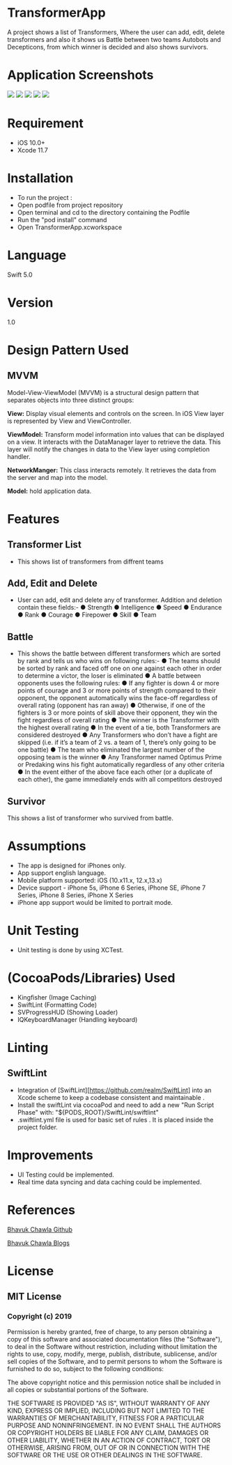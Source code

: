 # TransformerApp
A project shows a list of Transformers, Where the user can add, edit, delete transformers and also it shows us Battle between two teams Autobots and Decepticons, from which winner is decided and also shows survivors.

# Application Screenshots
![](Screenshots/first.png)
![](Screenshots/second.png)
![](Screenshots/third.png)
![](Screenshots/fourth.png)
![](Screenshots/fifth.png)

# Requirement
- iOS 10.0+
- Xcode 11.7

# Installation
- To run the project :
- Open podfile from project repository 
- Open terminal and cd to the directory containing the Podfile
- Run the "pod install" command
- Open TransformerApp.xcworkspace 

# Language 
Swift 5.0

# Version
1.0 

# Design Pattern Used
## MVVM
Model-View-ViewModel (MVVM) is a structural design pattern that separates objects into three distinct groups:

__View:__ Display visual elements and controls on the screen. In iOS View layer is represented by View and ViewController.

__ViewModel:__ Transform model information into values that can be displayed on a view. It interacts with the DataManager layer to retrieve the data. This layer will notify the changes in data to the View layer using completion handler.

__NetworkManger:__ This class interacts remotely. It retrieves the data from the server and map into the model.

__Model:__ hold application data. 

# Features
## Transformer List
- This shows list of transformers from diffrent teams

## Add, Edit and Delete
- User can add, edit and delete any of transformer. Addition and deletion contain these fields:-
● Strength
● Intelligence
● Speed
● Endurance
● Rank
● Courage
● Firepower
● Skill
● Team

## Battle
- This shows the battle between different transformers which are sorted by rank and tells us who wins on following rules:-
● The teams should be sorted by rank and faced off one on one against each other in order to determine a victor, the loser is eliminated
● A battle between opponents uses the following rules:
● If any fighter is down 4 or more points of courage and 3 or more points of strength
compared to their opponent, the opponent automatically wins the face-off regardless of
overall rating (opponent has ran away)
● Otherwise, if one of the fighters is 3 or more points of skill above their opponent, they win
the fight regardless of overall rating
● The winner is the Transformer with the highest overall rating
● In the event of a tie, both Transformers are considered destroyed
● Any Transformers who don’t have a fight are skipped (i.e. if it’s a team of 2 vs. a team of 1,
there’s only going to be one battle)
● The team who eliminated the largest number of the opposing team is the winner
● Any Transformer named Optimus Prime or Predaking wins his fight automatically regardless of any other criteria
● In the event either of the above face each other (or a duplicate of each other), the game immediately ends with all competitors destroyed

## Survivor
This shows a list of transformer who survived from battle.

# Assumptions        
-   The app is designed for iPhones only.        
-   App support english language.
-   Mobile platform supported: iOS (10.x11.x, 12.x,13.x)        
-   Device support - iPhone 5s, iPhone 6 Series, iPhone SE, iPhone 7 Series, iPhone 8 Series, iPhone X Series    
-   iPhone app support would be limited to portrait mode.

# Unit Testing
- Unit testing is done by using XCTest.

# (CocoaPods/Libraries) Used     
- Kingfisher (Image Caching)
- SwiftLint (Formatting Code)
- SVProgressHUD (Showing Loader)
- IQKeyboardManager (Handling keyboard)

# Linting
## SwiftLint
- Integration of   [SwiftLint][https://github.com/realm/SwiftLint] into an Xcode scheme to keep a codebase consistent and maintainable .
- Install the swiftLint via cocoaPod and need to add a new "Run Script Phase" with:
"${PODS_ROOT}/SwiftLint/swiftlint"
- .swiftlint.yml file is used for basic set of rules . It is placed inside the project folder.

# Improvements
-  UI Testing could be implemented.
-  Real time data syncing and data caching could be implemented.

# References
[Bhavuk Chawla Github](https://github.com/ChawlaBhavuk/DeliveryApp)

[Bhavuk Chawla Blogs](https://mobikul.com/create-expandable-table-view-swift/)


# License
## MIT License

### Copyright (c) 2019 

Permission is hereby granted, free of charge, to any person obtaining a copy
of this software and associated documentation files (the "Software"), to deal
in the Software without restriction, including without limitation the rights
to use, copy, modify, merge, publish, distribute, sublicense, and/or sell
copies of the Software, and to permit persons to whom the Software is
furnished to do so, subject to the following conditions:

The above copyright notice and this permission notice shall be included in all
copies or substantial portions of the Software.

THE SOFTWARE IS PROVIDED "AS IS", WITHOUT WARRANTY OF ANY KIND, EXPRESS OR
IMPLIED, INCLUDING BUT NOT LIMITED TO THE WARRANTIES OF MERCHANTABILITY,
FITNESS FOR A PARTICULAR PURPOSE AND NONINFRINGEMENT. IN NO EVENT SHALL THE
AUTHORS OR COPYRIGHT HOLDERS BE LIABLE FOR ANY CLAIM, DAMAGES OR OTHER
LIABILITY, WHETHER IN AN ACTION OF CONTRACT, TORT OR OTHERWISE, ARISING FROM,
OUT OF OR IN CONNECTION WITH THE SOFTWARE OR THE USE OR OTHER DEALINGS IN THE
SOFTWARE.


